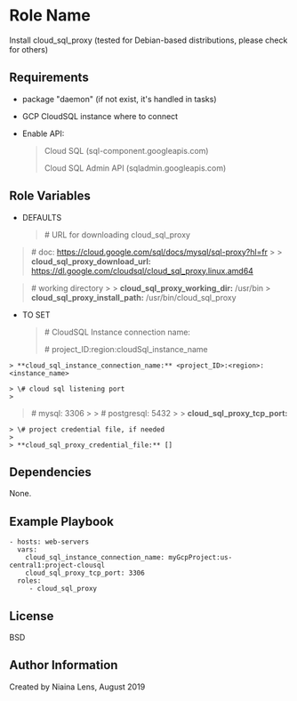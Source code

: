 Role Name
=========

Install cloud_sql_proxy
(tested for Debian-based distributions, please check for others)

Requirements
------------

- package "daemon" (if not exist, it's handled in tasks)

- GCP CloudSQL instance where to connect

- Enable API: 

  > Cloud SQL (sql-component.googleapis.com) 
  >
  > Cloud SQL Admin API (sqladmin.googleapis.com)

Role Variables
--------------

- DEFAULTS
    
    > \# URL for downloading cloud_sql_proxy
    >
> \# doc: https://cloud.google.com/sql/docs/mysql/sql-proxy?hl=fr
    >
    > **cloud_sql_proxy_download_url:** https://dl.google.com/cloudsql/cloud_sql_proxy.linux.amd64
    
> \# working directory
    >
    > **cloud_sql_proxy_working_dir:** /usr/bin
    > **cloud_sql_proxy_install_path:** /usr/bin/cloud_sql_proxy
    
- TO SET
    > \# CloudSQL Instance connection name:
    >
    > \# project_ID:region:cloudSql_instance_name
>
    > **cloud_sql_instance_connection_name:** <project_ID>:<region>:<instance_name>
    
    > \# cloud sql listening port
    >
> \# mysql: 3306
    >
    > \# postgresql: 5432
    >
    > **cloud_sql_proxy_tcp_port:** <port>
    
    > \# project credential file, if needed
    >
    > **cloud_sql_proxy_credential_file:** []


Dependencies
------------

None.

Example Playbook
----------------

    - hosts: web-servers
      vars:
        cloud_sql_instance_connection_name: myGcpProject:us-central1:project-clousql
        cloud_sql_proxy_tcp_port: 3306    
      roles:
         - cloud_sql_proxy

License
-------

BSD

Author Information
------------------

Created by Niaina Lens, August 2019
